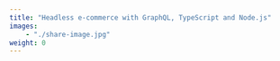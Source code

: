 ```yaml
---
title: "Headless e-commerce with GraphQL, TypeScript and Node.js"
images: 
    - "./share-image.jpg"
weight: 0
---
```

